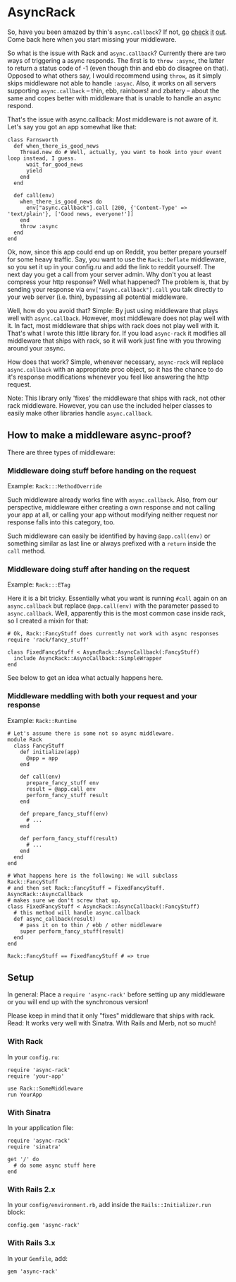 # AsyncRack

So, have you been amazed by thin's `async.callback`? If not, [go](http://macournoyer.com/blog/2009/06/04/pusher-and-async-with-thin/) [check](http://github.com/raggi/async_sinatra) [it](http://github.com/raggi/thin/blob/async_for_rack/example/async_app.ru) [out](http://m.onkey.org/2010/1/7/introducing-cramp). Come back here when you start missing your middleware.

So what is the issue with Rack and `async.callback`? Currently there are two ways of triggering a async responds. The first is to `throw :async`, the latter to return a status code of -1 (even though thin and ebb do disagree on that). Opposed to what others say, I would recommend using `throw`, as it simply skips middleware not able to handle `:async`. Also, it works on all servers supporting `async.callback` – thin, ebb, rainbows! and zbatery – about the same and copes better with middleware that is unable to handle an async respond.

That's the issue with async.callback: Most middleware is not aware of it. Let's say you got an app somewhat like that:

    class Farnsworth
      def when_there_is_good_news
        Thread.new do # Well, actually, you want to hook into your event loop instead, I guess.
          wait_for_good_news
          yield
        end
      end
      
      def call(env)
        when_there_is_good_news do
          env["async.callback"].call [200, {'Content-Type' => 'text/plain'}, ['Good news, everyone!']]
        end
        throw :async
      end
    end

Ok, now, since this app could end up on Reddit, you better prepare yourself for some heavy traffic. Say, you want to use the `Rack::Deflate` middleware, so you set it up in your config.ru and add the link to reddit yourself. The next day you get a call from your server admin. Why don't you at least compress your http response? Well what happened? The problem is, that by sending your response via `env["async.callback"].call` you talk directly to your web server (i.e. thin), bypassing all potential middleware.

Well, how do you avoid that? Simple: By just using middleware that plays well with `async.callback`. However, most middleware does not play well with it. In fact, most middleware that ships with rack does not play well with it. That's what I wrote this little library for. If you load `async-rack` it modifies all middleware that ships with rack, so it will work just fine with you throwing around your :async.

How does that work? Simple, whenever necessary, `async-rack` will replace `async.callback` with an appropriate proc object, so it has the chance to do it's response modifications whenever you feel like answering the http request.

Note: This library only 'fixes' the middleware that ships with rack, not other rack middleware. However, you can use the included helper classes to easily make other libraries handle `async.callback`.

## How to make a middleware async-proof?
There are three types of middleware:

### Middleware doing stuff before handing on the request
Example: `Rack:::MethodOverride`

Such middleware already works fine with `async.callback`. Also, from our perspective, middleware either creating a own response and not calling your app at all, or calling your app without modifying neither request nor response falls into this category, too.

Such middleware can easily be identified by having `@app.call(env)` or something similar as last line or always prefixed with a `return` inside the `call` method.

### Middleware doing stuff after handing on the request
Example: `Rack:::ETag`

Here it is a bit tricky. Essentially what you want is running `#call` again on an `async.callback` but replace `@app.call(env)` with the parameter passed to `async.callback`. Well, apparently this is the most common case inside rack, so I created a mixin for that:

    # Ok, Rack::FancyStuff does currently not work with async responses
    require 'rack/fancy_stuff'
    
    class FixedFancyStuff < AsyncRack::AsyncCallback(:FancyStuff)
      include AsyncRack::AsyncCallback::SimpleWrapper
    end

See below to get an idea what actually happens here.

### Middleware meddling with both your request and your response
Example: `Rack::Runtime`

    # Let's assume there is some not so async middleware.
    module Rack
      class FancyStuff
        def initialize(app)
          @app = app
        end
        
        def call(env)
          prepare_fancy_stuff env
          result = @app.call env
          perform_fancy_stuff result
        end
        
        def prepare_fancy_stuff(env)
          # ...
        end
        
        def perform_fancy_stuff(result)
          # ...
        end
      end
    end
    
    # What happens here is the following: We will subclass Rack::FancyStuff
    # and then set Rack::FancyStuff = FixedFancyStuff. AsyncRack::AsyncCallback
    # makes sure we don't screw that up.
    class FixedFancyStuff < AsyncRack::AsyncCallback(:FancyStuff)
      # this method will handle async.callback
      def async_callback(result)
        # pass it on to thin / ebb / other middleware
        super perform_fancy_stuff(result)
      end
    end
    
    Rack::FancyStuff == FixedFancyStuff # => true

## Setup
In general: Place a `require 'async-rack'` before setting up any middleware or you will end up with the synchronous version!

Please keep in mind that it only "fixes" middleware that ships with rack. Read: It works very well with Sinatra. With Rails and Merb, not so much!

### With Rack
In your `config.ru`:

    require 'async-rack'
    require 'your-app'
    
    use Rack::SomeMiddleware
    run YourApp

### With Sinatra
In your application file:

    require 'async-rack'
    require 'sinatra'
    
    get '/' do
      # do some async stuff here
    end

### With Rails 2.x
In your `config/environment.rb`, add inside the `Rails::Initializer.run` block:

    config.gem 'async-rack'

### With Rails 3.x
In your `Gemfile`, add:

    gem 'async-rack'
